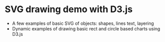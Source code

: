 SVG drawing demo with D3.js
============================

* A few examples of basic SVG of objects: shapes, lines text, layering
* Dynamic examples of drawing basic rect and circle based charts using D3.js
